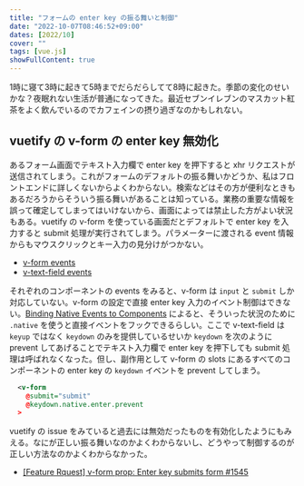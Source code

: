 ```yaml
---
title: "フォームの enter key の振る舞いと制御"
date: "2022-10-07T08:46:52+09:00"
dates: [2022/10]
cover: ""
tags: [vue.js]
showFullContent: true
---
```


1時に寝て3時に起きて5時までだらだらしてて8時に起きた。季節の変化のせいかな？夜眠れない生活が普通になってきた。最近セブンイレブンのマスカット紅茶をよく飲んでいるのでカフェインの摂り過ぎなのかもしれない。

## vuetify の v-form の enter key 無効化

あるフォーム画面でテキスト入力欄で enter key を押下すると xhr リクエストが送信されてしまう。これがフォームのデフォルトの振る舞いかどうか、私はフロントエンドに詳しくないからよくわからない。検索などはその方が便利なときもあるだろうからそういう振る舞いがあることは知っている。業務の重要な情報を誤って確定してしまってはいけないから、画面によっては禁止した方がよい状況もある。vuetify の v-form を使っている画面だとデフォルトで enter key を入力すると submit 処理が実行されてしまう。パラメーターに渡される event 情報からもマウスクリックとキー入力の見分けがつかない。

* [v-form events](https://vuetifyjs.com/en/api/v-form/#events)
* [v-text-field events](https://vuetifyjs.com/en/api/v-text-field/#events)

それぞれのコンポーネントの events をみると、v-form は `input` と `submit` しか対応していない。v-form の設定で直接 enter key 入力のイベント制御はできない。[Binding Native Events to Components](https://v2.vuejs.org/v2/guide/components-custom-events.html#Binding-Native-Events-to-Components) によると、そういった状況のために `.native` を使うと直接イベントをフックできるらしい。ここで v-text-field は `keyup` ではなく `keydown` のみを提供しているせいか `keydown` を次のように prevent してあげることでテキスト入力欄で enter key を押下しても submit 処理は呼ばれなくなった。但し、副作用として v-form の slots にあるすべてのコンポーネントの enter key の `keydown` イベントを prevent してしまう。

```xml
  <v-form
    @submit="submit"
    @keydown.native.enter.prevent
  >
```

vuetify の issue をみていると過去には無効だったものを有効化したようにもみえる。なにが正しい振る舞いなのかよくわからないし、どうやって制御するのが正しい方法なのかよくわからなかった。

* [[Feature Rquest] v-form prop: Enter key submits form #1545](https://github.com/vuetifyjs/vuetify/issues/1545)
